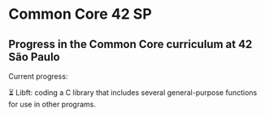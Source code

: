 # Common Core 42 SP

## Progress in the Common Core curriculum at 42 São Paulo

Current progress:  

⏳ Libft: coding a C library that includes several general-purpose functions for use in other programs.

